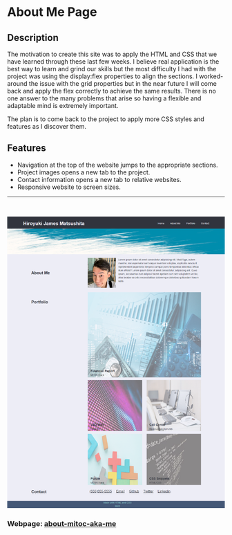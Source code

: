 # **About Me Page**

## **Description**

The motivation to create this site was to apply the HTML and CSS that we have learned through these last few weeks.
I believe real application is the best way to learn and grind our skills but the most difficulty I had with the project was using the display:flex properties to align the sections. I worked-around the issue with the grid properties but in the near future I will come back and apply the flex correctly to achieve the same results. There is no one answer to the many problems that arise so having a flexible and adaptable mind is extremely important.

The plan is to come back to the project to apply more CSS styles and features as I discover them.

## **Features**

- Navigation at the top of the website jumps to the appropriate sections.
- Project images opens a new tab to the project.
- Contact information opens a new tab to relative websites.
- Responsive website to screen sizes.

---
<br />

![Webpage screenshot](./assets/images/full-screenshot.png)

### Webpage: [about-mitoc-aka-me](https://lonelymitoc.github.io/about-mitoc-aka-me/)